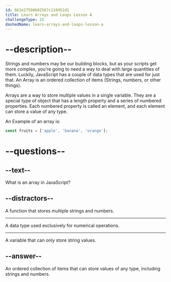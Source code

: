 ```yaml
---
id: 661e27508602567c118451d1
title: Learn Arrays and Loops Lesson A
challengeType: 15
dashedName: learn-arrays-and-loops-lesson-a
---
```

# --description--

Strings and numbers may be our building blocks, but as your scripts get more complex, you're going to need a way to deal with large quantities of them. Luckily, JavaScript has a couple of data types that are used for just that. An Array is an ordered collection of items (Strings, numbers, or other things).

Arrays are a way to store multiple values in a single variable. They are a special type of object that has a length property and a series of numbered properties. Each numbered property is called an element, and each element can store a value of any type.

An Example of an array is:

```javascript
const fruits = ['apple', 'banana', 'orange'];
```

# --questions--

## --text--

What is an array in JavaScript?

## --distractors--

A function that stores multiple strings and numbers.

---

A data type used exclusively for numerical operations.

---

A variable that can only store string values.

## --answer--

An ordered collection of items that can store values of any type, including strings and numbers.

